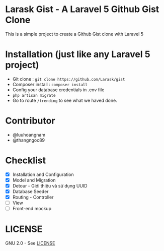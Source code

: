 # Larask Gist - A Laravel 5 Github Gist Clone

This is a simple project to create a Github Gist clone with Laravel 5 

# Installation (just like any Laravel 5 project)

- Git clone : `git clone https://github.com/Larask/gist`
- Composer install : `composer install`
- Config your database credentials in .env file
- `php artisan migrate`
- Go to route `/trending` to see what we haved done.


# Contributor
- @luuhoangnam
- @thangngoc89

# Checklist

- [x] Installation and Configuration
- [x] Model and Migration
- [x] Detour - Giới thiệu và sử dụng UUID
- [x] Database Seeder
- [x] Routing - Controller
- [ ] View
- [ ] Front-end mockup

# LICENSE

GNU 2.0 - See [LICENSE](https://github.com/Larask/gist/blob/master/LICENSE.md)
